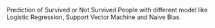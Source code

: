 Prediction of Survived or Not Survived People with different model like Logistic Regression, Support Vector Machine and Naive Bias.
